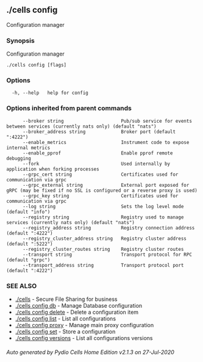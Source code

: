 ## ./cells config

Configuration manager

### Synopsis

Configuration manager

```
./cells config [flags]
```

### Options

```
  -h, --help   help for config
```

### Options inherited from parent commands

```
      --broker string                     Pub/sub service for events between services (currently nats only) (default "nats")
      --broker_address string             Broker port (default ":4222")
      --enable_metrics                    Instrument code to expose internal metrics
      --enable_pprof                      Enable pprof remote debugging
      --fork                              Used internally by application when forking processes
      --grpc_cert string                  Certificates used for communication via grpc
      --grpc_external string              External port exposed for gRPC (may be fixed if no SSL is configured or a reverse proxy is used)
      --grpc_key string                   Certificates used for communication via grpc
      --log string                        Sets the log level mode (default "info")
      --registry string                   Registry used to manage services (currently nats only) (default "nats")
      --registry_address string           Registry connection address (default ":4222")
      --registry_cluster_address string   Registry cluster address (default ":5222")
      --registry_cluster_routes string    Registry cluster routes
      --transport string                  Transport protocol for RPC (default "grpc")
      --transport_address string          Transport protocol port (default ":4222")
```

### SEE ALSO

* [./cells](./cells)	 - Secure File Sharing for business
* [./cells config db](./cells-config-db)	 - Manage Database configuration
* [./cells config delete](./cells-config-delete)	 - Delete a configuration item
* [./cells config list](./cells-config-list)	 - List all configurations
* [./cells config proxy](./cells-config-proxy)	 - Manage main proxy configuration
* [./cells config set](./cells-config-set)	 - Store a configuration
* [./cells config versions](./cells-config-versions)	 - List all configurations versions

###### Auto generated by Pydio Cells Home Edition v2.1.3 on 27-Jul-2020
